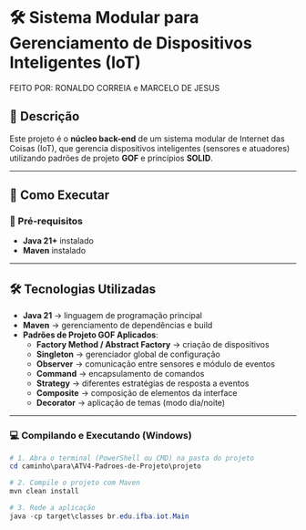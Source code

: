 # 🛠️ Sistema Modular para Gerenciamento de Dispositivos Inteligentes (IoT)

FEITO POR: RONALDO CORREIA e MARCELO DE JESUS  

## 📌 Descrição  
Este projeto é o **núcleo back-end** de um sistema modular de Internet das Coisas (IoT), que gerencia dispositivos inteligentes (sensores e atuadores) utilizando padrões de projeto **GOF** e princípios **SOLID**.  

---

## 🚀 Como Executar  

### 📌 Pré-requisitos  
- **Java 21+** instalado  
- **Maven** instalado  

---

## 🛠 Tecnologias Utilizadas

- **Java 21** → linguagem de programação principal
- **Maven** → gerenciamento de dependências e build
- **Padrões de Projeto GOF Aplicados**:
  - **Factory Method / Abstract Factory** → criação de dispositivos
  - **Singleton** → gerenciador global de configuração
  - **Observer** → comunicação entre sensores e módulo de eventos
  - **Command** → encapsulamento de comandos
  - **Strategy** → diferentes estratégias de resposta a eventos
  - **Composite** → composição de elementos da interface
  - **Decorator** → aplicação de temas (modo dia/noite)

---
### 💻 Compilando e Executando (Windows)  

```powershell
# 1. Abra o terminal (PowerShell ou CMD) na pasta do projeto
cd caminho\para\ATV4-Padroes-de-Projeto\projeto

# 2. Compile o projeto com Maven
mvn clean install

# 3. Rode a aplicação
java -cp target\classes br.edu.ifba.iot.Main
